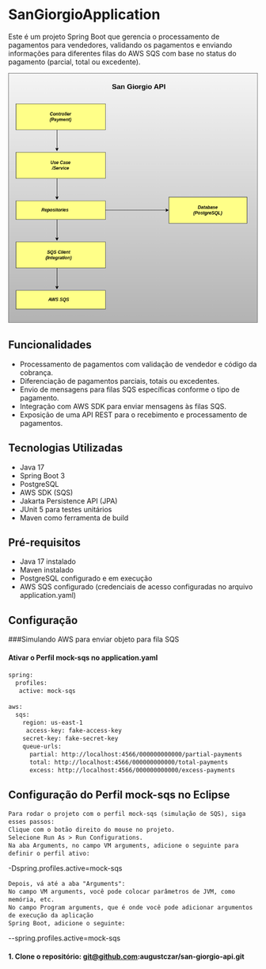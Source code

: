 # SanGiorgioApplication

Este é um projeto Spring Boot que gerencia o processamento de pagamentos para vendedores, validando os pagamentos e enviando informações para diferentes filas do AWS SQS com base no status do pagamento (parcial, total ou excedente).

<img src="assets/images/Diagrama_Arquitetura.png">

## Funcionalidades

- Processamento de pagamentos com validação de vendedor e código da cobrança.
- Diferenciação de pagamentos parciais, totais ou excedentes.
- Envio de mensagens para filas SQS específicas conforme o tipo de pagamento.
- Integração com AWS SDK para enviar mensagens às filas SQS.
- Exposição de uma API REST para o recebimento e processamento de pagamentos.

## Tecnologias Utilizadas

- Java 17
- Spring Boot 3
- PostgreSQL
- AWS SDK (SQS)
- Jakarta Persistence API (JPA)
- JUnit 5 para testes unitários
- Maven como ferramenta de build

## Pré-requisitos

- Java 17 instalado
- Maven instalado
- PostgreSQL configurado e em execução
- AWS SQS configurado (credenciais de acesso configuradas no arquivo application.yaml)

## Configuração

###Simulando AWS para enviar  objeto para fila SQS 

#### Ativar o Perfil mock-sqs no application.yaml
	spring:
	  profiles:
       active: mock-sqs
    		
    aws:  
      sqs:  
        region: us-east-1  
    	 access-key: fake-access-key  
        secret-key: fake-secret-key  
        queue-urls:  
          partial: http://localhost:4566/000000000000/partial-payments  
          total: http://localhost:4566/000000000000/total-payments  
          excess: http://localhost:4566/000000000000/excess-payments  

## Configuração do Perfil mock-sqs no Eclipse 
	Para rodar o projeto com o perfil mock-sqs (simulação de SQS), siga esses passos:
	Clique com o botão direito do mouse no projeto.
    Selecione Run As > Run Configurations.
    Na aba Arguments, no campo VM arguments, adicione o seguinte para definir o perfil ativo:
   -Dspring.profiles.active=mock-sqs

	Depois, vá até a aba "Arguments":
	No campo VM arguments, você pode colocar parâmetros de JVM, como memória, etc.
	No campo Program arguments, que é onde você pode adicionar argumentos de execução da aplicação 
	Spring Boot, adicione o seguinte:
   --spring.profiles.active=mock-sqs
	



#### 1. Clone o repositório: git@github.com:augustczar/san-giorgio-api.git

